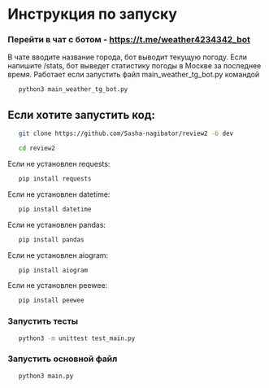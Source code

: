 # __Инструкция по запуску__

### __Перейти в чат с ботом__ - https://t.me/weather4234342_bot

В чате вводите название города, бот выводит текущую погоду.
Если напишите /stats, бот выведет статистику погоды в Москве за последнее время.
Работает если запустить файл main_weather_tg_bot.py командой
```bash
   python3 main_weather_tg_bot.py
```

## __Если хотите запустить код__:

```bash
   git clone https://github.com/Sasha-nagibator/review2 -b dev

   cd review2
```


Если не установлен requests:  
```bash
   pip install requests
```

Если не установлен datetime:  
```bash
   pip install datetime
```

Если не установлен pandas:  
```bash
   pip install pandas
```

Если не установлен aiogram:
```bash
   pip install aiogram
```


Если не установлен peewee:  

```bash
   pip install peewee
```


### __Запустить тесты__
```bash
   python3 -m unittest test_main.py
```


### __Запустить основной файл__
```bash
   python3 main.py
```
